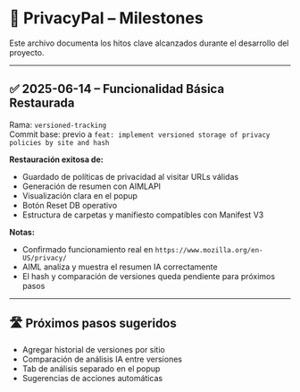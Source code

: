 
# 🏁 PrivacyPal – Milestones

Este archivo documenta los hitos clave alcanzados durante el desarrollo del proyecto.

---

## ✅ 2025-06-14 – Funcionalidad Básica Restaurada

Rama: `versioned-tracking`  
Commit base: previo a `feat: implement versioned storage of privacy policies by site and hash`

**Restauración exitosa de:**
- Guardado de políticas de privacidad al visitar URLs válidas
- Generación de resumen con AIMLAPI
- Visualización clara en el popup
- Botón Reset DB operativo
- Estructura de carpetas y manifiesto compatibles con Manifest V3

**Notas:**
- Confirmado funcionamiento real en `https://www.mozilla.org/en-US/privacy/`
- AIML analiza y muestra el resumen IA correctamente
- El hash y comparación de versiones queda pendiente para próximos pasos

---

## 🛣️ Próximos pasos sugeridos

- Agregar historial de versiones por sitio
- Comparación de análisis IA entre versiones
- Tab de análisis separado en el popup
- Sugerencias de acciones automáticas
